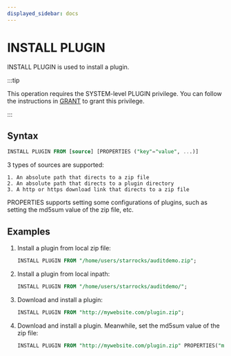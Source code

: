 ```yaml
---
displayed_sidebar: docs
---
```


# INSTALL PLUGIN

INSTALL PLUGIN is used to install a plugin.

:::tip

This operation requires the SYSTEM-level PLUGIN privilege. You can follow the instructions in [GRANT](../../account-management/GRANT.md) to grant this privilege.

:::

## Syntax

```sql
INSTALL PLUGIN FROM [source] [PROPERTIES ("key"="value", ...)]
```

3 types of sources are supported:

```plain text
1. An absolute path that directs to a zip file
2. An absolute path that directs to a plugin directory 
3. A http or https download link that directs to a zip file
```

PROPERTIES supports setting some configurations of plugins, such as setting the  md5sum value of the zip file, etc.

## Examples

1. Install a plugin from local zip file:

    ```sql
    INSTALL PLUGIN FROM "/home/users/starrocks/auditdemo.zip";
    ```

2. Install a plugin from local inpath:

    ```sql
    INSTALL PLUGIN FROM "/home/users/starrocks/auditdemo/";
    ```

3. Download and install a plugin:

    ```sql
    INSTALL PLUGIN FROM "http://mywebsite.com/plugin.zip";
    ```

4. Download and install a plugin. Meanwhile, set the md5sum value of the zip file:

    ```sql
    INSTALL PLUGIN FROM "http://mywebsite.com/plugin.zip" PROPERTIES("md5sum" = "73877f6029216f4314d712086a146570");
    ```
